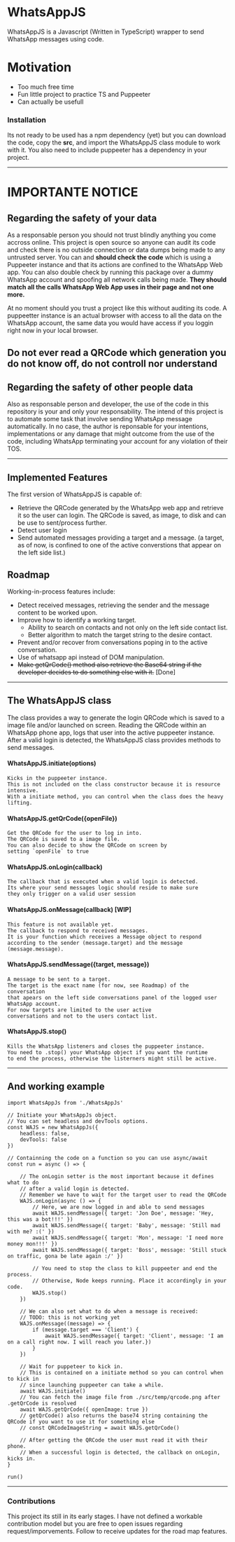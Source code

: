 # WhatsAppJS

WhatsAppJS is a Javascript (Written in TypeScript) wrapper to send WhatsApp messages using code.

# Motivation

  - Too much free time
  - Fun little project to practice TS and Puppeeter
  - Can actually be usefull

### Installation

Its not ready to be used has a npm dependency (yet) but you can download the code, copy the **src**, and import the WhatsAppJS class module to work with it. You also need to include puppeeter has a dependency in your project.

---
# IMPORTANTE NOTICE
## Regarding the safety of your data
As a responsable person you should not trust blindly anything you come accross online. This project is open source so anyone can audit its code and check there is no outside connection or data dumps being made to any untrusted server. You can and **should check the code** which is using a Puppeeter instance and that its actions are confined to the WhatsApp Web app. You can also double check by running this package over a dummy WhatsApp account and spoofing all network calls being made. **They should match all the calls WhatsApp Web App uses in their page and not one more.**

At no moment should you trust a project like this without auditing its code. A puppeetter instance is an actual browser with access to all the data on the WhatsApp account, the same data you would have access if you loggin right now in your local browser.

## **Do not ever read a QRCode which generation you do not know off, do not controll nor understand**

## Regarding the safety of other people data
Also as responsable person and developer, the use of the code in this repository is your and only your responsability. The intend of this project is to automate some task that involve sending WhatsApp message automatically. In no case, the author is reponsable for your intentions, implementations or any damage that might outcome from the use of the code, including WhatsApp terminating your account for any violation of their TOS.

---
## Implemented Features

The first version of WhatsAppJS is capable of:
- Retrieve the QRCode generated by the WhatsApp web app and retrieve it so the user can login. The QRCode is saved, as image, to disk and can be use to sent/process further.
- Detect user login
- Send automated messages providing a target and a message. (a target, as of now, is confined to one of the active converstions that appear on the left side list.)

## Roadmap

Working-in-process features include:
- Detect received messages, retrieving the sender and the message content to be worked upon.
- Improve how to identify a working target.
   - Ability to search on contacts and not only on the left side contact list.
   - Better algorithm to match the target string to the desire contact.
- Prevent and/or recover from conversations poping in to the active conversation.
- Use of whatsapp api instead of DOM manipulation.
- ~~Make getQrCode() method also retrieve the Base64 string if the developer decides to do something else with it.~~ [Done]

---
## The WhatsAppJS class

The class provides a way to generate the login QRCode which is saved to a image file and/or launched on screen. Reading the QRCode within an WhatsApp phone app, logs that user into the active puppeeter instance.
After a valid login is detected, the WhatsAppJS class provides methods to send messages.

#### WhatsAppJS.initiate(options)
```
Kicks in the puppeeter instance.
This is not included on the class constructor because it is resource intensive.
With a initiate method, you can control when the class does the heavy lifting.
```
#### WhatsAppJS.getQrCode({openFile})
```
Get the QRCode for the user to log in into.
The QRCode is saved to a image file.
You can also decide to show the QRCode on screen by
setting `openFile` to true
```
#### WhatsAppJS.onLogin(callback)
```
The callback that is executed when a valid login is detected.
Its where your send messages logic should reside to make sure
they only trigger on a valid user session
```
#### WhatsAppJS.onMessage(callback) [WIP]
```
This feature is not available yet.
The callback to respond to received messages.
It is your function which receives a Message object to respond
according to the sender (message.target) and the message (message.message). 
```
#### WhatsAppJS.sendMessage({target, message})
```
A message to be sent to a target.
The target is the exact name (for now, see Roadmap) of the conversation 
that apears on the left side conversations panel of the logged user
WhatsApp account.
For now targets are limited to the user active
conversations and not to the users contact list.
```
#### WhatsAppJS.stop()
```
Kills the WhatsApp listeners and closes the puppeeter instance.
You need to .stop() your WhatsApp object if you want the runtime
to end the process, otherwise the listerners might still be active.
```

---
## And working example
```
import WhatsAppJs from './WhatsAppJs'

// Initiate your WhatsAppJs object.
// You can set headless and devTools options.
const WAJS = new WhatsAppJs({
    headless: false,
    devTools: false
})

// Containning the code on a function so you can use async/await
const run = async () => {
    
    // The onLogin setter is the most important because it defines what to do
    // after a valid login is detected.
    // Remember we have to wait for the target user to read the QRCode
    WAJS.onLogin(async () => {
        // Here, we are now logged in and able to send messages
        await WAJS.sendMessage({ target: 'Jon Doe', message: 'Hey, this was a bot!!!' })
        await WAJS.sendMessage({ target: 'Baby', message: 'Still mad with me? :(' })
        await WAJS.sendMessage({ target: 'Mon', message: 'I need more money mon!!!' })
        await WAJS.sendMessage({ target: 'Boss', message: 'Still stuck on traffic, gona be late again :/' })

        // You need to stop the class to kill puppeeter and end the process.
        // Otherwise, Node keeps running. Place it accordingly in your code.
        WAJS.stop()
    })

    // We can also set what to do when a message is received:
    // TODO: this is not working yet 
    WAJS.onMessage((message) => {
        if (message.target === 'Client') {
            await WAJS.sendMessage({ target: 'Client', message: 'I am on a call right now. I will reach you later.})
        }
    })

    // Wait for puppeteer to kick in.
    // This is contained on a initiate method so you can control when to kick in
    // since launching puppeeter can take a while.
    await WAJS.initiate()
    // You can fetch the image file from ./src/temp/qrcode.png after .getQrCode is resolved
    await WAJS.getQrCode({ openImage: true })
    // getQrCode() also returns the base74 string containing the QRCode if you want to use it for something else
    // const QRCodeImageString = await WAJS.getQrCode()

    // After getting the QRCode the user must read it with their phone.
    // When a successful login is detected, the callback on onLogin, kicks in.
}

run()
```

---
### Contributions
This project its still in its early stages.
I have not defined a workable contribution model but you are free to open issues regarding request/imporvements.
Follow to receive updates for the road map features.

